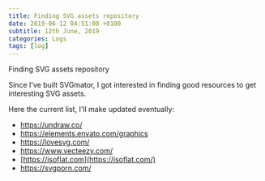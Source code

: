 ```yaml
---
title: Finding SVG assets repository
date: 2019-06-12 04:51:00 +0100
subtitle: 12th June, 2019
categories: Logs
tags: [log]
---
```


Finding SVG assets repository

Since I've built SVGmator, I got interested in finding good resources to get interesting SVG assets.

Here the current list, I'll make updated eventually:

- https://undraw.co/
- https://elements.envato.com/graphics
- https://lovesvg.com/
- https://www.vecteezy.com/
- [https://isoflat.com](https://isoflat.com/)
- https://svgporn.com/

